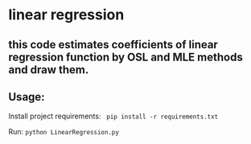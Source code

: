 # linear regression

## this code estimates coefficients of linear regression function by OSL and MLE methods and draw them.


## Usage:

Install project requirements:
` pip install -r requirements.txt`

Run:
`python LinearRegression.py`


